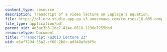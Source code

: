 ```yaml
---
content_type: resource
description: Transcript of a video lecture on Laplace's equation.
file: https://ol-ocw-studio-app-qa.s3.amazonaws.com/courses/18-085-computational-science-and-engineering-i-fall-2008/e6af729435a2cf682b8cad348afebf5c_18-085F08-L23.pdf
file_type: application/pdf
parent_uid: 4e3ac3b3-1de7-414e-0518-1196c7255bbd
resourcetype: Document
title: "Transcript \u2013 Lecture 23"
uid: e6af7294-35a2-cf68-2b8c-ad348afebf5c
---
```

